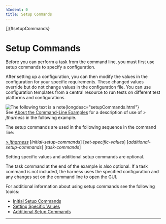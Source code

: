 ```yaml
---
hIndent: 0
title: Setup Commands
---
```


[]{#setupCommands}

# Setup Commands

Before you can perform a task from the command line, you must first use setup commands to specify a
configuration.

After setting up a configuration, you can then modify the values in the configuration for your
specific requirements. These changed values override but do not change values in the configuration
file. You can use configuration templates from a central resource to run tests on different test
platforms and configurations.

![The following text is a note](../../images/hg_note.gif){longdesc="setupCommands.html"}\
See [About the Command-Line Examples](aboutExamples.html) for a description of use of *\> jtharness*
in the following example.

The setup commands are used in the following sequence in the command line:

[*\> jtharness*](aboutExamples.html) \[*initial-setup-commands*\] \[*set-specific-values*\]
\[*additional-setup-commands*\] \[*task-commands*\]

Setting specific values and additional setup commands are optional.

The task command at the end of the example is also optional. If a task command is not included, the
harness uses the specified configuration and any changes set on the command line to open the GUI.

For additional information about using setup commands see the following topics:

-   [Initial Setup Commands](basicContext.html)
-   [Setting Specific Values](otherConfigValues.html)
-   [Additional Setup Commands](harnessSettings.html)

----------------------------------------------------------------------------------------------------


